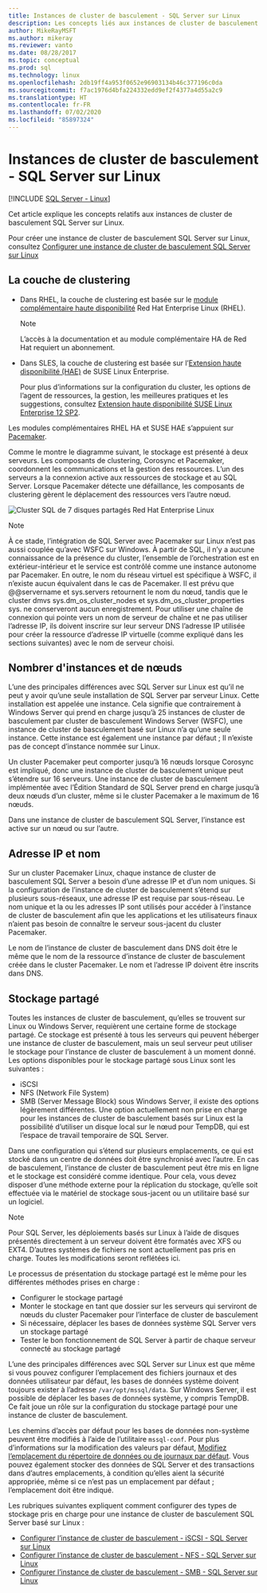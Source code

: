 ```yaml
---
title: Instances de cluster de basculement - SQL Server sur Linux
description: Les concepts liés aux instances de cluster de basculement SQL Server sur Linux incluent la couche de clustering, le nombre d’instances, le nom et l’adresse IP, et le stockage partagé.
author: MikeRayMSFT
ms.author: mikeray
ms.reviewer: vanto
ms.date: 08/28/2017
ms.topic: conceptual
ms.prod: sql
ms.technology: linux
ms.openlocfilehash: 2db19ff4a953f0652e96903134b46c377196c0da
ms.sourcegitcommit: f7ac1976d4bfa224332edd9ef2f4377a4d55a2c9
ms.translationtype: HT
ms.contentlocale: fr-FR
ms.lasthandoff: 07/02/2020
ms.locfileid: "85897324"
---
```

# <a name="failover-cluster-instances---sql-server-on-linux"></a>Instances de cluster de basculement - SQL Server sur Linux

[!INCLUDE [SQL Server - Linux](../includes/applies-to-version/sql-linux.md)]

Cet article explique les concepts relatifs aux instances de cluster de basculement SQL Server sur Linux. 

Pour créer une instance de cluster de basculement SQL Server sur Linux, consultez [Configurer une instance de cluster de basculement SQL Server sur Linux](sql-server-linux-shared-disk-cluster-configure.md)

## <a name="the-clustering-layer"></a>La couche de clustering

* Dans RHEL, la couche de clustering est basée sur le [module complémentaire haute disponibilité](https://access.redhat.com/documentation/en-US/Red_Hat_Enterprise_Linux/6/pdf/High_Availability_Add-On_Overview/Red_Hat_Enterprise_Linux-6-High_Availability_Add-On_Overview-en-US.pdf) Red Hat Enterprise Linux (RHEL). 

    > [!NOTE] 
    > L’accès à la documentation et au module complémentaire HA de Red Hat requiert un abonnement. 

* Dans SLES, la couche de clustering est basée sur l’[Extension haute disponibilité (HAE)](https://www.suse.com/products/highavailability) de SUSE Linux Enterprise.

    Pour plus d’informations sur la configuration du cluster, les options de l’agent de ressources, la gestion, les meilleures pratiques et les suggestions, consultez [Extension haute disponibilité SUSE Linux Enterprise 12 SP2](https://www.suse.com/documentation/sle-ha-12/index.html).

Les modules complémentaires RHEL HA et SUSE HAE s’appuient sur [Pacemaker](https://clusterlabs.org/).

Comme le montre le diagramme suivant, le stockage est présenté à deux serveurs. Les composants de clustering, Corosync et Pacemaker, coordonnent les communications et la gestion des ressources. L’un des serveurs a la connexion active aux ressources de stockage et au SQL Server. Lorsque Pacemaker détecte une défaillance, les composants de clustering gèrent le déplacement des ressources vers l’autre nœud.  

![Cluster SQL de 7 disques partagés Red Hat Enterprise Linux](./media/sql-server-linux-shared-disk-cluster-red-hat-7-configure/LinuxCluster.png) 


> [!NOTE]
> À ce stade, l’intégration de SQL Server avec Pacemaker sur Linux n’est pas aussi couplée qu’avec WSFC sur Windows. À partir de SQL, il n’y a aucune connaissance de la présence du cluster, l’ensemble de l’orchestration est en extérieur-intérieur et le service est contrôlé comme une instance autonome par Pacemaker. En outre, le nom du réseau virtuel est spécifique à WSFC, il n’existe aucun équivalent dans le cas de Pacemaker. Il est prévu que @@servername et sys.servers retournent le nom du nœud, tandis que le cluster dmvs sys.dm_os_cluster_nodes et sys.dm_os_cluster_properties sys. ne conserveront aucun enregistrement. Pour utiliser une chaîne de connexion qui pointe vers un nom de serveur de chaîne et ne pas utiliser l’adresse IP, ils doivent inscrire sur leur serveur DNS l’adresse IP utilisée pour créer la ressource d’adresse IP virtuelle (comme expliqué dans les sections suivantes) avec le nom de serveur choisi.

## <a name="number-of-instances-and-nodes"></a>Nombrer d'instances et de nœuds

L’une des principales différences avec SQL Server sur Linux est qu’il ne peut y avoir qu’une seule installation de SQL Server par serveur Linux. Cette installation est appelée une instance. Cela signifie que contrairement à Windows Server qui prend en charge jusqu’à 25 instances de cluster de basculement par cluster de basculement Windows Server (WSFC), une instance de cluster de basculement basé sur Linux n’a qu’une seule instance. Cette instance est également une instance par défaut ; Il n’existe pas de concept d’instance nommée sur Linux. 

Un cluster Pacemaker peut comporter jusqu’à 16 nœuds lorsque Corosync est impliqué, donc une instance de cluster de basculement unique peut s’étendre sur 16 serveurs. Une instance de cluster de basculement implémentée avec l’Édition Standard de SQL Server prend en charge jusqu’à deux nœuds d’un cluster, même si le cluster Pacemaker a le maximum de 16 nœuds.

Dans une instance de cluster de basculement SQL Server, l’instance est active sur un nœud ou sur l’autre.

## <a name="ip-address-and-name"></a>Adresse IP et nom
Sur un cluster Pacemaker Linux, chaque instance de cluster de basculement SQL Server a besoin d’une adresse IP et d’un nom uniques. Si la configuration de l’instance de cluster de basculement s’étend sur plusieurs sous-réseaux, une adresse IP est requise par sous-réseau. Le nom unique et la ou les adresses IP sont utilisés pour accéder à l’instance de cluster de basculement afin que les applications et les utilisateurs finaux n’aient pas besoin de connaître le serveur sous-jacent du cluster Pacemaker.

Le nom de l’instance de cluster de basculement dans DNS doit être le même que le nom de la ressource d’instance de cluster de basculement créée dans le cluster Pacemaker.
Le nom et l’adresse IP doivent être inscrits dans DNS.

## <a name="shared-storage"></a>Stockage partagé
Toutes les instances de cluster de basculement, qu’elles se trouvent sur Linux ou Windows Server, requièrent une certaine forme de stockage partagé. Ce stockage est présenté à tous les serveurs qui peuvent héberger une instance de cluster de basculement, mais un seul serveur peut utiliser le stockage pour l’instance de cluster de basculement à un moment donné. Les options disponibles pour le stockage partagé sous Linux sont les suivantes :

- iSCSI
- NFS (Network File System)
- SMB (Server Message Block) sous Windows Server, il existe des options légèrement différentes. Une option actuellement non prise en charge pour les instances de cluster de basculement basés sur Linux est la possibilité d’utiliser un disque local sur le nœud pour TempDB, qui est l’espace de travail temporaire de SQL Server.

Dans une configuration qui s’étend sur plusieurs emplacements, ce qui est stocké dans un centre de données doit être synchronisé avec l’autre. En cas de basculement, l’instance de cluster de basculement peut être mis en ligne et le stockage est considéré comme identique. Pour cela, vous devez disposer d’une méthode externe pour la réplication du stockage, qu’elle soit effectuée via le matériel de stockage sous-jacent ou un utilitaire basé sur un logiciel. 

>[!NOTE]
>Pour SQL Server, les déploiements basés sur Linux à l’aide de disques présentés directement à un serveur doivent être formatés avec XFS ou EXT4. D’autres systèmes de fichiers ne sont actuellement pas pris en charge. Toutes les modifications seront reflétées ici.

Le processus de présentation du stockage partagé est le même pour les différentes méthodes prises en charge :

- Configurer le stockage partagé
- Monter le stockage en tant que dossier sur les serveurs qui serviront de nœuds du cluster Pacemaker pour l’interface de cluster de basculement
- Si nécessaire, déplacer les bases de données système SQL Server vers un stockage partagé
- Tester le bon fonctionnement de SQL Server à partir de chaque serveur connecté au stockage partagé

L’une des principales différences avec SQL Server sur Linux est que même si vous pouvez configurer l’emplacement des fichiers journaux et des données utilisateur par défaut, les bases de données système doivent toujours exister à l’adresse `/var/opt/mssql/data`. Sur Windows Server, il est possible de déplacer les bases de données système, y compris TempDB. Ce fait joue un rôle sur la configuration du stockage partagé pour une instance de cluster de basculement.

Les chemins d’accès par défaut pour les bases de données non-système peuvent être modifiés à l’aide de l’utilitaire `mssql-conf`. Pour plus d’informations sur la modification des valeurs par défaut, [Modifiez l’emplacement du répertoire de données ou de journaux par défaut](sql-server-linux-configure-mssql-conf.md#datadir). Vous pouvez également stocker des données de SQL Server et des transactions dans d’autres emplacements, à condition qu’elles aient la sécurité appropriée, même si ce n’est pas un emplacement par défaut ; l’emplacement doit être indiqué.

Les rubriques suivantes expliquent comment configurer des types de stockage pris en charge pour une instance de cluster de basculement SQL Server basé sur Linux :

- [Configurer l’instance de cluster de basculement - iSCSI - SQL Server sur Linux](sql-server-linux-shared-disk-cluster-configure-iscsi.md)
- [Configurer l’instance de cluster de basculement - NFS - SQL Server sur Linux](sql-server-linux-shared-disk-cluster-configure-nfs.md)
- [Configurer l’instance de cluster de basculement - SMB - SQL Server sur Linux](sql-server-linux-shared-disk-cluster-configure-smb.md)
